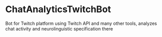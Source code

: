 # ChatAnalyticsTwitchBot
Bot for Twitch platform using Twitch API and many other tools, analyzes chat activity and neurolinguistic specification there
